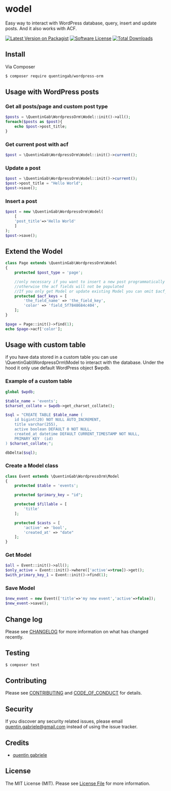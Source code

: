 # wodel

Easy way to interact with WordPress database, query, insert and update posts.
And it also works with ACF.

[![Latest Version on Packagist][ico-version]](https://packagist.org/packages/quentingab/wordpress-orm)
[![Software License][ico-license]](LICENSE.md)
[![Total Downloads][ico-downloads]](https://packagist.org/packages/quentingab/wordpress-orm)

<!-- [![Build Status][ico-travis]][link-travis] -->
<!-- [![Coverage Status][ico-scrutinizer]][link-scrutinizer] -->
<!-- [![Quality Score][ico-code-quality]][link-code-quality] -->

## Install

Via Composer

```bash
$ composer require quentingab/wordpress-orm
```

## Usage with WordPress posts

### Get all posts/page and custom post type

```php
$posts = \QuentinGab\WordpressOrm\Wodel::init()->all();
foreach($posts as $post){
    echo $post->post_title;
}
```

### Get current post with acf

```php
$post = \QuentinGab\WordpressOrm\Wodel::init()->current();
```

### Update a post

```php
$post = \QuentinGab\WordpressOrm\Wodel::init()->current();
$post->post_title = "Hello World";
$post->save();
```

### Insert a post

```php
$post = new \QuentinGab\WordpressOrm\Wodel(
    [
    'post_title'=>'Hello World'
    ]
);
$post->save();
```

## Extend the Wodel

```php
class Page extends \QuentinGab\WordpressOrm\Wodel
{
    protected $post_type = 'page';

    //only necessary if you want to insert a new post programmatically
    //otherwise the acf fields will not be populated
    //If you only get Model or update existing Model you can omit $acf_keys
    protected $acf_keys = [
        'the_field_name' => 'the_field_key',
        'color' => 'field_5f7848684c404',
    ];
}

$page = Page::init()->find(1);
echo $page->acf['color'];
```

## Usage with custom table

if you have data stored in a custom table you can use \QuentinGab\WordpressOrm\Model to interact with the database.
Under the hood it only use default WordPress object $wpdb.

### Example of a custom table

```php
global $wpdb;

$table_name = 'events';
$charset_collate = $wpdb->get_charset_collate();

$sql = "CREATE TABLE $table_name (
    id bigint(20) NOT NULL AUTO_INCREMENT,
    title varchar(255),
    active boolean DEFAULT 0 NOT NULL,
    created_at datetime DEFAULT CURRENT_TIMESTAMP NOT NULL,
    PRIMARY KEY  (id)
) $charset_collate;";

dbDelta($sql);
```

### Create a Model class

```php
class Event extends \QuentinGab\WordpressOrm\Model
{
    protected $table = 'events';

    protected $primary_key = "id";

    protected $fillable = [
        'title'
    ];

    protected $casts = [
        'active' => 'bool',
        'created_at' => "date"
    ];
}
```

### Get Model

```php
$all = Event::init()->all();
$only_active = Event::init()->where(['active'=>true])->get();
$with_primary_key_1 = Event::init()->find(1);
```

### Save Model

```php
$new_event = new Event(['title'=>'my new event','active'=>false]);
$new_event->save();
```

## Change log

Please see [CHANGELOG](CHANGELOG.md) for more information on what has changed recently.

## Testing

```bash
$ composer test
```

## Contributing

Please see [CONTRIBUTING](CONTRIBUTING.md) and [CODE_OF_CONDUCT](CODE_OF_CONDUCT.md) for details.

## Security

If you discover any security related issues, please email quentin.gabriele@gmail.com instead of using the issue tracker.

## Credits

-   [quentin gabriele](https://github.com/QuentinGab)
<!-- - [All Contributors][link-contributors] -->

## License

The MIT License (MIT). Please see [License File](LICENSE.md) for more information.

[ico-version]: https://img.shields.io/packagist/v/quentingab/wodel.svg?style=flat-square
[ico-license]: https://img.shields.io/badge/license-MIT-brightgreen.svg?style=flat-square
[ico-travis]: https://img.shields.io/travis/quentingab/wodel/master.svg?style=flat-square
[ico-scrutinizer]: https://img.shields.io/scrutinizer/coverage/g/quentingab/wodel.svg?style=flat-square
[ico-code-quality]: https://img.shields.io/scrutinizer/g/quentingab/wodel.svg?style=flat-square
[ico-downloads]: https://img.shields.io/packagist/dt/quentingab/wodel.svg?style=flat-square
[link-packagist]: https://packagist.org/packages/quentingab/wodel
[link-travis]: https://travis-ci.org/quentingab/wodel
[link-scrutinizer]: https://scrutinizer-ci.com/g/quentingab/wodel/code-structure
[link-code-quality]: https://scrutinizer-ci.com/g/quentingab/wodel
[link-downloads]: https://packagist.org/packages/quentingab/wodel
[link-author]: https://github.com/quentingab
[link-contributors]: ../../contributors
